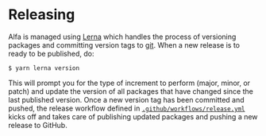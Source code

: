 # Releasing

Alfa is managed using [Lerna](https://lerna.js.org/) which handles the process of versioning packages and committing version tags to [git](https://git-scm.com/). When a new release is to ready to be published, do:

```console
$ yarn lerna version
```

This will prompt you for the type of increment to perform (major, minor, or patch) and update the version of all packages that have changed since the last published version. Once a new version tag has been committed and pushed, the release workflow defined in [`.github/workflows/release.yml`](.github/workflows/release.yml) kicks off and takes care of publishing updated packages and pushing a new release to GitHub.

